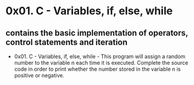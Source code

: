 #           0x01. C - Variables, if, else, while 

## contains the basic implementation of operators, control statements and iteration

* 0x01. C - Variables, if, else, while - This program will assign a random number to the variable n each time it is executed. Complete the source code in order to print whether the number stored in the variable n is positive or negative.


